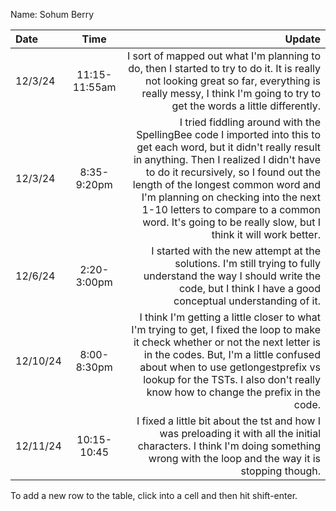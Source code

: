 Name: Sohum Berry

| Date     |     Time      |                                                                                                                                                                                                                                                                                                                                                                                         Update |
|:---------|:-------------:|-----------------------------------------------------------------------------------------------------------------------------------------------------------------------------------------------------------------------------------------------------------------------------------------------------------------------------------------------------------------------------------------------:|
| 12/3/24  | 11:15-11:55am |                                                                                                                                                                               I sort of mapped out what I'm planning to do, then I started to try to do it. It is really not looking great so far, everything is really messy, I think I'm going to try to get the words a little differently. |
| 12/3/24  |  8:35-9:20pm  | I tried fiddling around with the SpellingBee code I imported into this to get each word, but it didn't really result in anything. Then I realized I didn't have to do it recursively, so I found out the length of the longest common word and I'm planning on checking into the next 1-10 letters to compare to a common word. It's going to be really slow, but I think it will work better. |
| 12/6/24  |  2:20-3:00pm  |                                                                                                                                                                                                               I started with the new attempt at the solutions. I'm still trying to fully understand the way I should write the code, but I think I have a good conceptual understanding of it. |
| 12/10/24 |  8:00-8:30pm  |                                                                                          I think I'm getting a little closer to what I'm trying to get, I fixed the loop to make it check whether or not the next letter is in the codes. But, I'm a little confused about when to use getlongestprefix vs lookup for the TSTs. I also don't really know how to change the prefix in the code. |
| 12/11/24 |  10:15-10:45  |                                                                                                                                                                                                             I fixed a little bit about the tst and how I was preloading it with all the initial characters. I think I'm doing something wrong with the loop and the way it is stopping though. |


To add a new row to the table, click into a cell and then hit shift-enter.
